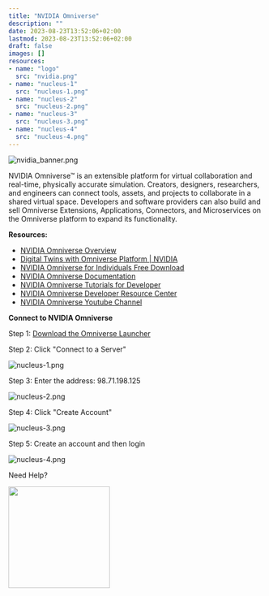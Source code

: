 ```yaml
---
title: "NVIDIA Omniverse"
description: ""
date: 2023-08-23T13:52:06+02:00
lastmod: 2023-08-23T13:52:06+02:00
draft: false
images: []
resources:
- name: "logo"
  src: "nvidia.png"
- name: "nucleus-1"
  src: "nucleus-1.png"
- name: "nucleus-2"
  src: "nucleus-2.png"
- name: "nucleus-3"
  src: "nucleus-3.png"
- name: "nucleus-4"
  src: "nucleus-4.png"
---
```


![nvidia_banner.png](logo)

NVIDIA Omniverse™ is an extensible platform for virtual collaboration and real-time, physically accurate simulation. Creators, designers, researchers, and engineers can connect tools, assets, and projects to collaborate in a shared virtual space. Developers and software providers can also build and sell Omniverse Extensions, Applications, Connectors, and Microservices on the Omniverse platform to expand its functionality.

**Resources:**

- [NVIDIA Omniverse Overview](https://www.nvidia.com/en-us/omniverse/)
- [Digital Twins with Omniverse Platform | NVIDIA](https://www.nvidia.com/en-us/omniverse/solutions/digital-twins/)
- [NVIDIA Omniverse for Individuals Free Download](https://www.nvidia.com/en-us/omniverse/download/#ov-download)
- [NVIDIA Omniverse Documentation](https://docs.omniverse.nvidia.com/)
- [NVIDIA Omniverse Tutorials for Developer](https://developer.nvidia.com/nvidia-omniverse-tutorials)
- [NVIDIA Omniverse Developer Resource Center](https://developer.nvidia.com/omniverse/get-started)
- [NVIDIA Omniverse Youtube Channel](https://www.youtube.com/c/NVIDIAOmniverse)

**Connect to NVIDIA Omniverse**

Step 1: [Download the Omniverse Launcher](https://labopeninghackathonfiles.blob.core.windows.net/industrial-metaverse/omniverse-launcher-win.exe?sp=r&st=2023-09-08T14:38:10Z&se=2023-09-08T22:38:10Z&spr=https&sv=2022-11-02&sr=b&sig=o2%2Fng664XVZr94LW7oCU2IPBysJi%2F5DttEkDhS8V8r8%3D)

Step 2: Click "Connect to a Server"

![nucleus-1.png](nucleus-1)

Step 3: Enter the address: 98.71.198.125

![nucleus-2.png](nucleus-2)

Step 4: Click "Create Account"

![nucleus-3.png](nucleus-3)

Step 5: Create an account and then login

![nucleus-4.png](nucleus-4)

Need Help?

<img src="https://assets-global.website-files.com/6257adef93867e50d84d30e2/636e0b5061df290f5892d944_full_logo_black_RGB.svg" width="200">
